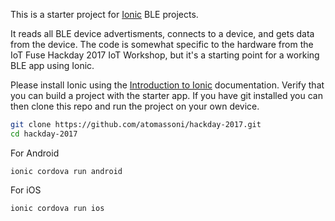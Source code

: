 This is a starter project for [Ionic](http://ionicframework.com/docs/) BLE projects.

It reads all BLE device advertisments, connects to a device, and gets data from the device. The code is somewhat specific to the hardware from the IoT Fuse Hackday 2017 IoT Workshop, but it's a starting point for a working BLE app using Ionic. 

Please install Ionic using the [Introduction to Ionic](https://ionicframework.com/docs/intro/installation/) documentation. Verify that you can build a project with the starter app. If you have git installed you can then clone this repo and run the project on your own device.


```bash
git clone https://github.com/atomassoni/hackday-2017.git
cd hackday-2017
```

For Android
    
    ionic cordova run android 

For iOS
    
    ionic cordova run ios

